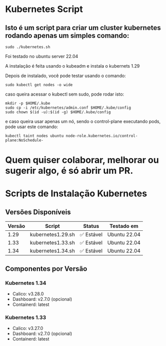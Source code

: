 # Kubernetes Script

## Isto é um script para criar um cluster kubernetes rodando apenas um simples comando:

```
sudo ./kubernetes.sh
```

Foi testado no ubuntu server 22.04

A instalação é feita usando o kubeadm e instala o kubernets 1.29

Depois de instalado, você pode testar usando o comando:

```
sudo kubectl get nodes -o wide
```

caso queira acessar o kubectl sem sudo, pode rodar isto:

```
mkdir -p $HOME/.kube
sudo cp -i /etc/kubernetes/admin.conf $HOME/.kube/config
sudo chown $(id -u):$(id -g) $HOME/.kube/config
```

e caso queira usar apenas um nó, sendo o control-plane executando pods, pode usar este comando:

```
kubectl taint nodes ubuntu node-role.kubernetes.io/control-plane:NoSchedule-
```

# Quem quiser colaborar, melhorar ou sugerir algo, é só abrir um PR.

# Scripts de Instalação Kubernetes

## Versões Disponíveis

| Versão | Script            | Status     | Testado em   |
| ------ | ----------------- | ---------- | ------------ |
| 1.29   | kubernetes1.29.sh | ✅ Estável | Ubuntu 22.04 |
| 1.33   | kubernetes1.33.sh | ✅ Estável | Ubuntu 22.04 |
| 1.34   | kubernetes1.34.sh | ✅ Estável | Ubuntu 22.04 |

## Componentes por Versão

### Kubernetes 1.34

- Calico: v3.28.0
- Dashboard: v2.7.0 (opcional)
- Containerd: latest

### Kubernetes 1.33

- Calico: v3.27.0
- Dashboard: v2.7.0 (opcional)
- Containerd: latest

